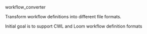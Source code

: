 workflow_converter

Transform workflow definitions into different file formats.

Initial goal is to support CWL and Loom workflow definition formats
